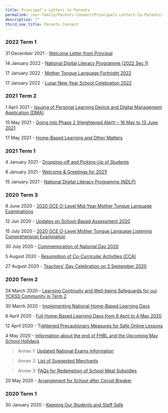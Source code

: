 ```yaml
---
title: Principal's Letters to Parents
permalink: /our-family/Parents-Connect/Principals-Letters-to-Parents/
description: ""
third_nav_title: Parents Connect
---
```

### **2022 Term 1**


31 December 2021 - [Welcome Letter from Principal](/files/Parents%20Connect/Principal's%20Letters%20to%20Parents/Welcome%20Letter%202022_Final.pdf)  
  
14 January 2022 - [National Digital Literacy Programme (2022 Sec 1)](https://yiochukangsec-moe-edu-sg-admin.cwp.sg/qql/slot/u133/Announcement/2022/YCKSS%20NDLP%20-%20Letter%20to%20Parents%202022%20Final.pdf)  
  
17 January 2022 - [Mother Tongue Language Fortnight 2022](https://yiochukangsec-moe-edu-sg-admin.cwp.sg/qql/slot/u133/For%20Parents/P%20Letters%202022/Letter%20to%20Parents%20%20Acknowledgement_MTL%20Fortnight%202022%20for%20PG.pdf)  
  
17 January 2022 - [Lunar New Year School Celebration 2022](https://yiochukangsec-moe-edu-sg-admin.cwp.sg/qql/slot/u133/For%20Parents/P%20Letters%202022/Letter%20to%20Parents%20LNY%20School%20%20Celebration%202022.pdf)  

### **2021 Term 2**


1 April 2021 - [Issuing of Personal Learning Device and Digital Management Application (DMA)](https://yiochukangsec-moe-edu-sg-admin.cwp.sg/qql/slot/u133/Our%20Curriculum/Non%20academic%20Programmes/Digital%20Education/YCKSS%20%20Invitation%20to%20Parents%20-%20%20Briefing%20on%20NDLP%20Rollout%20and%20DMA.pdf)  
  
15 May 2021 - [Going into Phase 2 (Heightened Alert) – 16 May to 13 June 2021](https://yiochukangsec-moe-edu-sg-admin.cwp.sg/qql/slot/u133/For%20Parents/P%20Letters%202021/2021%20Principals%20Letter%20to%20Parents%20-%20Phase%202%20Heightened%20Alert%20School%20Measures%20For%20PG.pdf)  
  
17 May 2021 - [Home-Based Learning and Other Matters](https://yiochukangsec-moe-edu-sg-admin.cwp.sg/qql/slot/u133/Our%20Family/Students/FHBL%202021/2021%20Principals%20Letter%20to%20Parent%20-%20Full%20Home-Based%20Learning%20%20Other%20Matters%2017%20May.pdf)  
  

### **2021 Term 1**


4 January 2021 - [Dropping-off and Picking-Up of Students](https://yiochukangsec-moe-edu-sg-admin.cwp.sg/qql/slot/u133/Our%20Family/Parents%20Connect/Letter%20to%20Parents%20on%20School%20Traffic%20Plan.pdf)  
  
8 January 2021 - [Welcome & Greetings for 2021!](https://yiochukangsec-moe-edu-sg-admin.cwp.sg/qql/slot/u133/Our%20Family/Parents%20Connect/Welcome%20%20Greetings%20for%202021.docx.pdf)  
  
15 January 2021 - [National Digital Literacy Programme (NDLP)](https://yiochukangsec-moe-edu-sg-admin.cwp.sg/qql/slot/u133/Our%20Curriculum/Non%20academic%20Programmes/Digital%20Education/YCKSS%20NDLP%20-%20Letter%20to%20Parents%20Final.pdf)  
  

### **2020 Term 3**


9 June 2020 - [2020 GCE O-Level Mid-Year Mother Tongue Language Examinations](https://yiochukangsec-moe-edu-sg-admin.cwp.sg/qql/slot/u133/For%20Parents/P%20Letters%202020/Letter%20to%20Parents%20regarding%202020%20GCE%20O-level%20MY%20MTL%20Exams.pdf)  
  
12 Jun 2020 - [Updates on School-Based Assessment 2020](https://yiochukangsec-moe-edu-sg-admin.cwp.sg/qql/slot/u133/For%20Parents/P%20Letters%202020/(Term%203)%20Letter%20to%20Parents%20SBA%20for%20Sem%202%20(edited).pdf)  
  
15 July 2020 - [2020 GCE O-Level Mother Tongue Language Listening Comprehension Examination](https://yiochukangsec-moe-edu-sg-admin.cwp.sg/qql/slot/u133/For%20Parents/P%20Letters%202020/(Term%203)%20Letter%20to%20Parents%20regarding%202020%20GCE%20O-level%20MTL%20LC%20Exam.pdf)  
  
30 July 2020 - [Commemoration of National Day 2020](https://yiochukangsec-moe-edu-sg-admin.cwp.sg/qql/slot/u133/For%20Parents/P%20Letters%202020/(Term%203)%20Letter%20to%20Parents%20regarding%202020%20National%20Day%20Commemoration.pdf)  
  
5 August 2020 - [Resumption of Co-Curricular Activities (CCA)](https://yiochukangsec-moe-edu-sg-admin.cwp.sg/qql/slot/u133/For%20Parents/P%20Letters%202020/(Term%203)%20Resumption%20of%20CCA.pdf)  
  
27 August 2020 - [Teachers' Day Celebration on 3 September 2020](https://yiochukangsec-moe-edu-sg-admin.cwp.sg/qql/slot/u133/For%20Parents/P%20Letters%202020/(Term%203)%20Teachers%20Day.pdf)  

### **2020 Term 2**


24 March 2020 - [Learning Continuity and Well-being Safeguards for our YCKSS Community in Term 2](https://yiochukangsec-moe-edu-sg-admin.cwp.sg/qql/slot/u133/For%20Parents/P%20Letters%202020/(Term%202)%202020%20Principal%20Letter%20to%20Parents%20Term%202%20Week%201.pdf)  
  
30 March 2020 - [Implementing National Home-Based Learning Days](https://yiochukangsec-moe-edu-sg-admin.cwp.sg/qql/slot/u133/For%20Parents/P%20Letters%202020/(Term%202%20NHBL)%202020%20Principal%20Letter%20to%20Parents%20-%20details%20of%20National%20HBL%20(30%20March).pdf)  
  
6 April 2020 - [Full Home-Based Learning Days from 8 April to 4 May 2020](https://yiochukangsec-moe-edu-sg-admin.cwp.sg/qql/slot/u133/For%20Parents/P%20Letters%202020/(Term%202%20FHBL)%202020%20Principal%20Letter%20to%20Parents%20-%20Full%20HBL%20(6%20April)%20f.pdf)  
  
12 April 2020 - T[ightened Precautionary Measures for Safe Online Lessons](https://yiochukangsec-moe-edu-sg-admin.cwp.sg/qql/slot/u133/For%20Parents/P%20Letters%202020/(Term%202%20Online%20Lessons)%202020%20Principal%20Letter%20to%20Parents%20-Tightened%20Precautionary%20Measures%20for%20Online%20Lessons%20(12%20April%20).pdf)  
  
4 May 2020 - [Information about the end of FHBL and the Upcoming May School Holidays](https://yiochukangsec-moe-edu-sg-admin.cwp.sg/qql/slot/u133/For%20Parents/P%20Letters%202020/(Term%202)%20Letter%20to%20Parents%20-Information%20about%20FHBL%20and%20School%20Holidays%20(4%20May%202020)%20f.pdf)  

>Annex 1: [Updated National Exams Information](https://yiochukangsec-moe-edu-sg-admin.cwp.sg/qql/slot/u133/Announcement/Annex%201%20-%20Updated%20National%20Exams%20Information%20(2020).pdf)  

>Annex 2: [List of Suggested Merchants](https://yiochukangsec-moe-edu-sg-admin.cwp.sg/qql/slot/u133/Announcement/Annex%202%20-%20List%20of%20Suggested%20Merchants.pdf)

>Annex 3: [FAQs for Redemption of School Meal Subsidies](https://yiochukangsec-moe-edu-sg-admin.cwp.sg/qql/slot/u133/Announcement/Annex%203%20-%20FAQs%20for%20Redemption%20of%20School%20Meal%20Subsidies%20through%20School%20Smartcard%20during%20Extended%20CB%20Period%20(FINAL).pdf)

  
20 May 2020 - [Arrangement for School after Circuit Breaker](https://yiochukangsec-moe-edu-sg-admin.cwp.sg/qql/slot/u133/For%20Parents/P%20Letters%202020/Letter%20to%20Parents%20-%20Arrangement%20for%20Schools%20after%20Circuit%20Breaker_caa%2020%20May%202020.pdf)  
  

### **2020 Term 1**


30 January 2020 - [Keeping Our Students and Staff Safe](https://yiochukangsec-moe-edu-sg-admin.cwp.sg/qql/slot/u133/For%20Parents/P%20Letters%202020/(Term%201)%202020%20Letter%20to%20Parents%20-%20keeping%20our%20students%20and%20staff%20safe%20(29%20Jan).pdf)